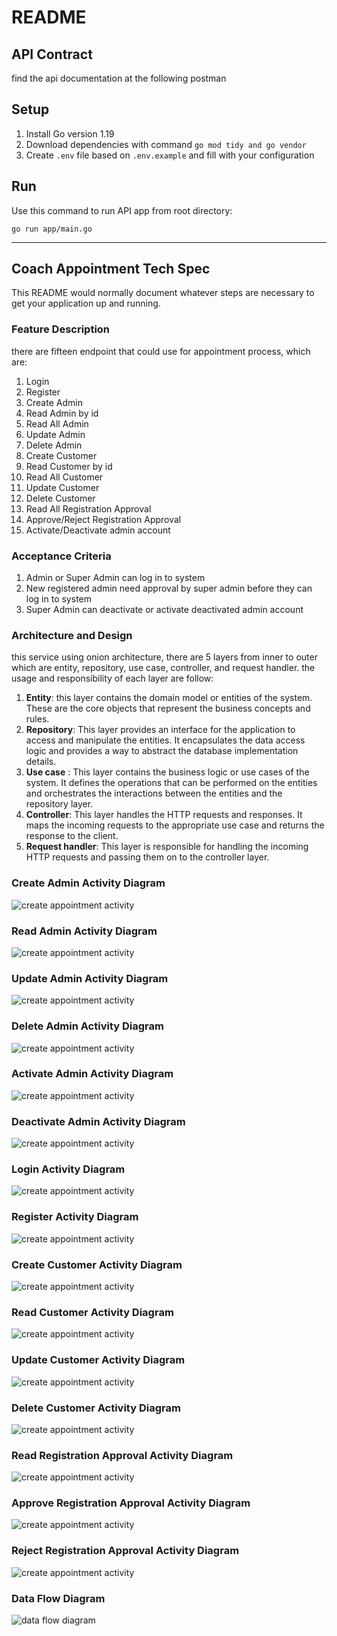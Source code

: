 # README #

## API Contract
find the api documentation at the following postman
## Setup

1. Install Go version 1.19
2. Download dependencies with command `go mod tidy and go vendor`
3. Create `.env` file based on `.env.example` and fill with your configuration

## Run

Use this command to run API app from root directory:

```shell
go run app/main.go
```

---

## Coach Appointment Tech Spec

This README would normally document whatever steps are necessary to get your application up and running.

### Feature Description ###
there are fifteen endpoint that could use for appointment process, which are:
1. Login
2. Register
3. Create Admin
4. Read Admin by id
5. Read All Admin
6. Update Admin
7. Delete Admin
8. Create Customer
9. Read Customer by id
10. Read All Customer
11. Update Customer 
12. Delete Customer
13. Read All Registration Approval
14. Approve/Reject Registration Approval
15. Activate/Deactivate admin account

### Acceptance Criteria ###
1. Admin or Super Admin can log in to system
2. New registered admin need approval by super admin before they can log in to system
3. Super Admin can deactivate or activate deactivated admin account

### Architecture and Design ###
this service using onion architecture, there are 5 layers
from inner to outer which are entity, repository, use case,
controller, and request handler. the usage and responsibility of
each layer are follow:
1. **Entity**: this layer contains the domain model or entities
   of the system. These are the core objects that
   represent the business concepts and rules.
2. **Repository**: This layer provides an interface for the
   application to access and manipulate the entities.
   It encapsulates the data access logic and provides
   a way to abstract the database implementation details.
3. **Use case** : This layer contains the business logic
   or use cases of the system. It defines the operations
   that can be performed on the entities and orchestrates
   the interactions between the entities and the repository layer.
4. **Controller**: This layer handles the HTTP requests and
   responses. It maps the incoming requests to the appropriate
   use case and returns the response to the client.
5. **Request handler**: This layer is responsible for handling
   the incoming HTTP requests and passing them on to
   the controller layer.

[//]: # (### Service State Diagram ###)

[//]: # (this diagram will explain the state of appointment through)

[//]: # (th every process at system to achieve the output state.)

[//]: # ()
[//]: # ([//]: # &#40;![state diagram]&#41;)
[//]: # ()
[//]: # (As explain at state diagram. there are 3 action could be performed)

[//]: # (within the system which are create appointment, approval of appointment,)

[//]: # (and reschedule appointment. So to cover the business logic of each)

[//]: # (action. there I provide the activity diagram for them.)

### Create Admin Activity Diagram ###

![create appointment activity](https://raw.githubusercontent.com/nashrul-be/crm/main/plantuml/admin/create%20admin.png)

### Read Admin Activity Diagram ###

![create appointment activity](https://raw.githubusercontent.com/nashrul-be/crm/main/plantuml/admin/read%20admin.png)

### Update Admin Activity Diagram ###

![create appointment activity](https://raw.githubusercontent.com/nashrul-be/crm/main/plantuml/admin/update%20admin.png)

### Delete Admin Activity Diagram ###

![create appointment activity](https://raw.githubusercontent.com/nashrul-be/crm/main/plantuml/admin/delete%20admin.png)

### Activate Admin Activity Diagram ###

![create appointment activity](https://raw.githubusercontent.com/nashrul-be/crm/main/plantuml/admin/activate%20admin.png)

### Deactivate Admin Activity Diagram ###

![create appointment activity](https://raw.githubusercontent.com/nashrul-be/crm/main/plantuml/admin/deactivate%20admin.png)

### Login Activity Diagram ###

![create appointment activity](https://raw.githubusercontent.com/nashrul-be/crm/main/plantuml/authenticate/login.png)

### Register Activity Diagram ###

![create appointment activity](https://raw.githubusercontent.com/nashrul-be/crm/main/plantuml/authenticate/register.png)

### Create Customer Activity Diagram ###

![create appointment activity](https://raw.githubusercontent.com/nashrul-be/crm/main/plantuml/customer/create%20customer.png)

### Read Customer Activity Diagram ###

![create appointment activity](https://raw.githubusercontent.com/nashrul-be/crm/main/plantuml/customer/read%20customer.png)

### Update Customer Activity Diagram ###

![create appointment activity](https://raw.githubusercontent.com/nashrul-be/crm/main/plantuml/customer/update%20customer.png)

### Delete Customer Activity Diagram ###

![create appointment activity](https://raw.githubusercontent.com/nashrul-be/crm/main/plantuml/customer/delete%20customer.png)

### Read Registration Approval Activity Diagram ###

![create appointment activity](https://raw.githubusercontent.com/nashrul-be/crm/main/plantuml/register-approval/read%20register.png)

### Approve Registration Approval Activity Diagram ###

![create appointment activity](https://raw.githubusercontent.com/nashrul-be/crm/main/plantuml/register-approval/approve.png)

### Reject Registration Approval Activity Diagram ###

![create appointment activity](https://raw.githubusercontent.com/nashrul-be/crm/main/plantuml/register-approval/reject.png)

###  Data Flow Diagram ###

![data flow diagram](https://raw.githubusercontent.com/nashrul-be/mini-project/main/entity%20diagram.png)